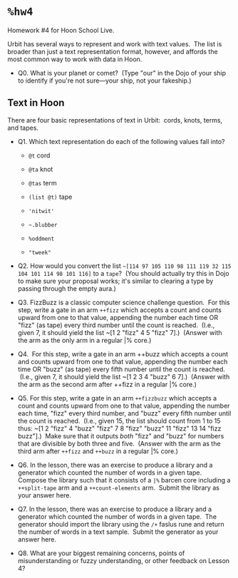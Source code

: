 # `%hw4`

Homework #4 for Hoon School Live.  
  
Urbit has several ways to represent and work with text values.  The list is broader than just a text representation format, however, and affords the most common way to work with data in Hoon.

- Q0. What is your planet or comet?  (Type "our" in the Dojo of your ship to identify if you're not sure—your ship, not your fakeship.)

##  Text in Hoon

There are four basic representations of text in Urbit:  cords, knots, terms, and tapes.

- Q1. Which text representation do each of the following values fall into?

  - `@t` cord
  - `@ta` knot
  - `@tas` term
  - `(list @t)` tape
  
  - `'nitwit'`
  - `~.blubber`
  - `%oddment`
  - `"tweek"`

- Q2. How would you convert the list `~[114 97 105 110 98 111 119 32 115 104 101 114 98 101 116]` to a `tape`?  (You should actually try this in Dojo to make sure your proposal works; it's similar to clearing a type by passing through the empty aura.)

- Q3. FizzBuzz is a classic computer science challenge question.  For this step, write a gate in an arm `++fizz` which accepts a count and counts upward from one to that value, appending the number each time OR "fizz" (as tape) every third number until the count is reached.  (I.e., given 7, it should yield the list ~[1 2 "fizz" 4 5 "fizz" 7].)  (Answer with the arm as the only arm in a regular |% core.)

- Q4.  For this step, write a gate in an arm ++buzz which accepts a count and counts upward from one to that value, appending the number each time OR "buzz" (as tape) every fifth number until the count is reached.  (I.e., given 7, it should yield the list ~[1 2 3 4 "buzz" 6 7].)  (Answer with the arm as the second arm after ++fizz in a regular |% core.)

- Q5. For this step, write a gate in an arm `++fizzbuzz` which accepts a count and counts upward from one to that value, appending the number each time, "fizz" every third number, and "buzz" every fifth number until the count is reached.  (I.e., given 15, the list should count from 1 to 15 thus: ~[1 2 "fizz" 4 "buzz" "fizz" 7 8 "fizz" "buzz" 11 "fizz" 13 14 "fizz buzz"].)  Make sure that it outputs *both* "fizz" and "buzz" for numbers that are divisible by both three and five.  (Answer with the arm as the third arm after `++fizz` and `++buzz` in a regular |% core.)  

- Q6. In the lesson, there was an exercise to produce a library and a generator which counted the number of words in a given tape.  Compose the library such that it consists of a `|%` barcen core including a `++split-tape` arm and a `++count-elements` arm.  Submit the library as your answer here.

- Q7. In the lesson, there was an exercise to produce a library and a generator which counted the number of words in a given tape.  The generator should import the library using the `/+` faslus rune and return the number of words in a text sample.  Submit the generator as your answer here.

- Q8. What are your biggest remaining concerns, points of misunderstanding or fuzzy understanding, or other feedback on Lesson 4?